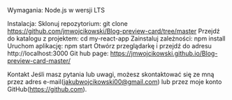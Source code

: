 Wymagania: Node.js w wersji LTS

Instalacja: Sklonuj repozytorium: git clone https://github.com/jmwojcikowski/Blog-preview-card/tree/master
 Przejdź do katalogu z projektem: cd my-react-app 
 Zainstaluj zależności: npm install 
Uruchom aplikację: npm start 
Otwórz przeglądarkę i przejdź do adresu http://localhost:3000 Git hub page: https://jmwojcikowski.github.io/Blog-preview-card-master/

Kontakt Jeśli masz pytania lub uwagi, możesz skontaktować się ze mną przez adres e-mail(jakubwojcikowski00@gmail.com) lub przez moje konto GitHub(https://github.com).